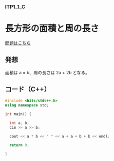 ### ITP1_1_C

# 長方形の面積と周の長さ

  [問題はこちら](https://onlinejudge.u-aizu.ac.jp/courses/lesson/2/ITP1/1/ITP1_1_C)


## 発想

  面積は a × b、周の長さは 2a + 2b となる。


## コード（C++）

```cpp
#include <bits/stdc++.h>
using namespace std;

int main() {

  int a, b;
  cin >> a >> b;

  cout << a * b << " " << a + a + b + b << endl;

  return 0;

}
```
